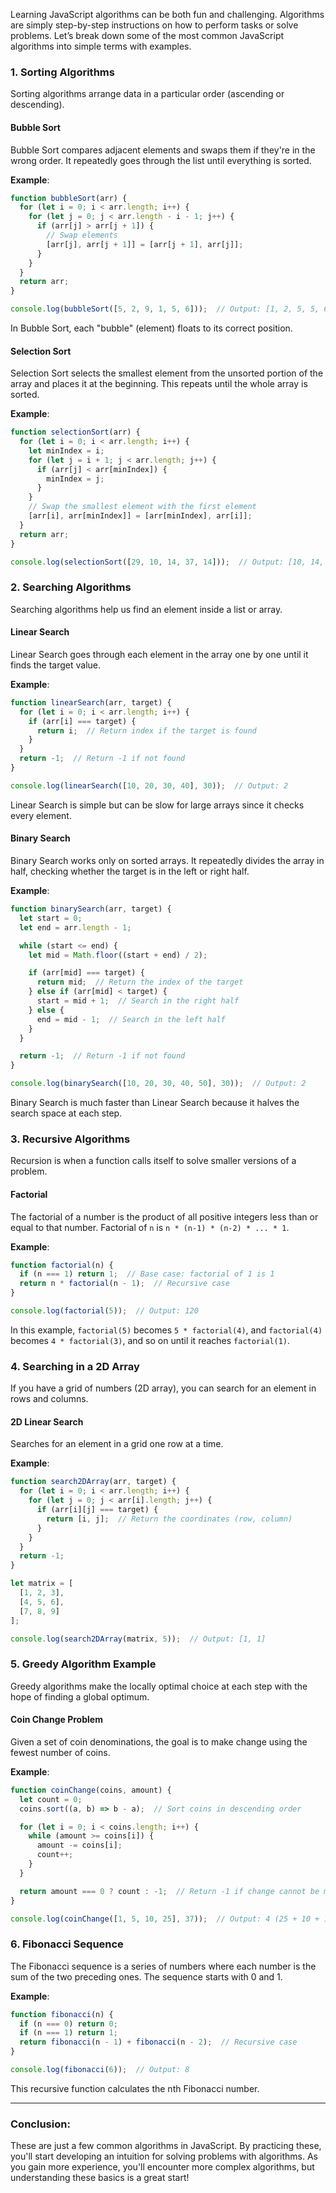 Learning JavaScript algorithms can be both fun and challenging. Algorithms are simply step-by-step instructions on how to perform tasks or solve problems. Let’s break down some of the most common JavaScript algorithms into simple terms with examples.

### 1. **Sorting Algorithms**
Sorting algorithms arrange data in a particular order (ascending or descending).

#### **Bubble Sort**
Bubble Sort compares adjacent elements and swaps them if they're in the wrong order. It repeatedly goes through the list until everything is sorted.

**Example**:
```js
function bubbleSort(arr) {
  for (let i = 0; i < arr.length; i++) {
    for (let j = 0; j < arr.length - i - 1; j++) {
      if (arr[j] > arr[j + 1]) {
        // Swap elements
        [arr[j], arr[j + 1]] = [arr[j + 1], arr[j]];
      }
    }
  }
  return arr;
}

console.log(bubbleSort([5, 2, 9, 1, 5, 6]));  // Output: [1, 2, 5, 5, 6, 9]
```
In Bubble Sort, each "bubble" (element) floats to its correct position.

#### **Selection Sort**
Selection Sort selects the smallest element from the unsorted portion of the array and places it at the beginning. This repeats until the whole array is sorted.

**Example**:
```js
function selectionSort(arr) {
  for (let i = 0; i < arr.length; i++) {
    let minIndex = i;
    for (let j = i + 1; j < arr.length; j++) {
      if (arr[j] < arr[minIndex]) {
        minIndex = j;
      }
    }
    // Swap the smallest element with the first element
    [arr[i], arr[minIndex]] = [arr[minIndex], arr[i]];
  }
  return arr;
}

console.log(selectionSort([29, 10, 14, 37, 14]));  // Output: [10, 14, 14, 29, 37]
```

### 2. **Searching Algorithms**
Searching algorithms help us find an element inside a list or array.

#### **Linear Search**
Linear Search goes through each element in the array one by one until it finds the target value.

**Example**:
```js
function linearSearch(arr, target) {
  for (let i = 0; i < arr.length; i++) {
    if (arr[i] === target) {
      return i;  // Return index if the target is found
    }
  }
  return -1;  // Return -1 if not found
}

console.log(linearSearch([10, 20, 30, 40], 30));  // Output: 2
```
Linear Search is simple but can be slow for large arrays since it checks every element.

#### **Binary Search**
Binary Search works only on sorted arrays. It repeatedly divides the array in half, checking whether the target is in the left or right half.

**Example**:
```js
function binarySearch(arr, target) {
  let start = 0;
  let end = arr.length - 1;

  while (start <= end) {
    let mid = Math.floor((start + end) / 2);

    if (arr[mid] === target) {
      return mid;  // Return the index of the target
    } else if (arr[mid] < target) {
      start = mid + 1;  // Search in the right half
    } else {
      end = mid - 1;  // Search in the left half
    }
  }

  return -1;  // Return -1 if not found
}

console.log(binarySearch([10, 20, 30, 40, 50], 30));  // Output: 2
```
Binary Search is much faster than Linear Search because it halves the search space at each step.

### 3. **Recursive Algorithms**
Recursion is when a function calls itself to solve smaller versions of a problem.

#### **Factorial**
The factorial of a number is the product of all positive integers less than or equal to that number. Factorial of `n` is `n * (n-1) * (n-2) * ... * 1`.

**Example**:
```js
function factorial(n) {
  if (n === 1) return 1;  // Base case: factorial of 1 is 1
  return n * factorial(n - 1);  // Recursive case
}

console.log(factorial(5));  // Output: 120
```

In this example, `factorial(5)` becomes `5 * factorial(4)`, and `factorial(4)` becomes `4 * factorial(3)`, and so on until it reaches `factorial(1)`.

### 4. **Searching in a 2D Array**
If you have a grid of numbers (2D array), you can search for an element in rows and columns.

#### **2D Linear Search**
Searches for an element in a grid one row at a time.

**Example**:
```js
function search2DArray(arr, target) {
  for (let i = 0; i < arr.length; i++) {
    for (let j = 0; j < arr[i].length; j++) {
      if (arr[i][j] === target) {
        return [i, j];  // Return the coordinates (row, column)
      }
    }
  }
  return -1;
}

let matrix = [
  [1, 2, 3],
  [4, 5, 6],
  [7, 8, 9]
];

console.log(search2DArray(matrix, 5));  // Output: [1, 1]
```

### 5. **Greedy Algorithm Example**
Greedy algorithms make the locally optimal choice at each step with the hope of finding a global optimum.

#### **Coin Change Problem**
Given a set of coin denominations, the goal is to make change using the fewest number of coins.

**Example**:
```js
function coinChange(coins, amount) {
  let count = 0;
  coins.sort((a, b) => b - a);  // Sort coins in descending order

  for (let i = 0; i < coins.length; i++) {
    while (amount >= coins[i]) {
      amount -= coins[i];
      count++;
    }
  }

  return amount === 0 ? count : -1;  // Return -1 if change cannot be made
}

console.log(coinChange([1, 5, 10, 25], 37));  // Output: 4 (25 + 10 + 1 + 1)
```

### 6. **Fibonacci Sequence**
The Fibonacci sequence is a series of numbers where each number is the sum of the two preceding ones. The sequence starts with 0 and 1.

**Example**:
```js
function fibonacci(n) {
  if (n === 0) return 0;
  if (n === 1) return 1;
  return fibonacci(n - 1) + fibonacci(n - 2);  // Recursive case
}

console.log(fibonacci(6));  // Output: 8
```
This recursive function calculates the nth Fibonacci number.

---

### Conclusion:
These are just a few common algorithms in JavaScript. By practicing these, you'll start developing an intuition for solving problems with algorithms. As you gain more experience, you'll encounter more complex algorithms, but understanding these basics is a great start!
